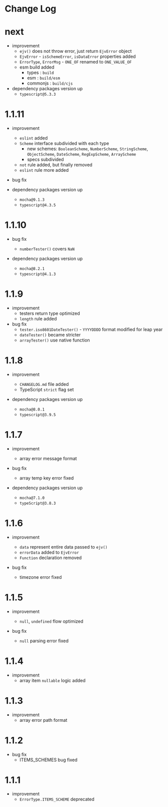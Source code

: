 # Change Log

# next

- improvement
	- `ejv()` does not throw error, just return `EjvError` object
	- `EjvError` - `isSchemeError`, `isDataError` properties added
	- `ErrorType`, `ErrorMsg` - `ONE_OF` renamed to `ONE_VALUE_OF`
	- esm build added
		- types : `build`
		- esm : `build/esm`
		- commonjs : `build/cjs`
- dependency packages version up
	- `typescript@5.3.3`

# 1.1.11

- improvement
	- `eslint` added
	- `Scheme` interface subdivided with each type
		- new
		  schemes: `BooleanScheme`, `NumberScheme`, `StringScheme`, `ObjectScheme`, `DateScheme`, `RegExpScheme`, `ArrayScheme`
		- specs subdivided
	- `not` rule added, but finally removed
	- `eslint` rule more added

- bug fix
- dependency packages version up
	- `mocha@9.1.3`
	- `typescript@4.3.5`

# 1.1.10

- bug fix
	- `numberTester()` covers `NaN`

- dependency packages version up
	- `mocha@8.2.1`
	- `typescript@4.1.3`

# 1.1.9

- improvement
	- testers return type optimized
	- `length` rule added
- bug fix
	- `tester.iso8601DateTester()` - `YYYYDDDD` format modified for leap year
	- `dateTester()` became stricter
	- `arrayTester()` use native function

# 1.1.8

- improvement
	- `CHANGELOG.md` file added
	- TypeScript `strict` flag set

- dependency packages version up
	- `mocha@8.0.1`
	- `typescript@3.9.5`

# 1.1.7

- improvement
	- array error message format

- bug fix
	- array temp key error fixed

- dependency packages version up
	- `mocha@7.1.0`
	- `typeScript@3.8.3`

# 1.1.6

- improvement
	- `data` represent entire data passed to `ejv()`
	- `errorData` added to `EjvError`
	- `Function` declaration removed

- bug fix
	- timezone error fixed

# 1.1.5

- improvement
	- `null`, `undefined` flow optimized

- bug fix
	- `null` parsing error fixed

# 1.1.4

- improvement
	- array item `nullable` logic added

# 1.1.3

- improvement
	- array error path format

# 1.1.2

- bug fix
	- ITEMS_SCHEMES bug fixed

# 1.1.1

- improvement
	- `ErrorType.ITEMS_SCHEME` deprecated
